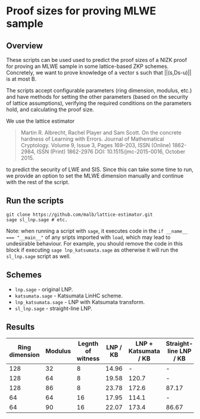# Proof sizes for proving MLWE sample

## Overview

These scripts can be used used to predict the proof sizes of a NIZK proof for proving an MLWE sample in some lattice-based ZKP schemes. Concretely, we want to prove knowledge of a vector s such that ||(s,Ds-u)|| is at most B.

The scripts accept configurable parameters (ring dimension, modulus, etc.) and have methods for setting the other parameters (based on the security of lattice assumptions), verifying the required conditions on the parameters hold, and calculating the proof size. 

We use the lattice estimator 
> Martin R. Albrecht, Rachel Player and Sam Scott. On the concrete hardness of Learning with Errors. Journal of Mathematical Cryptology. Volume 9, Issue 3, Pages 169–203, ISSN (Online) 1862-2984, ISSN (Print) 1862-2976 DOI: 10.1515/jmc-2015-0016, October 2015.

to predict the security of LWE and SIS. Since this can take some time to run, we provide an option to set the MLWE dimension manually and continue with the rest of the script.

## Run the scripts

```
git clone https://github.com/malb/lattice-estimator.git 
sage sl_lnp.sage # etc.
```

Note: when running a script with `sage`, it executes code in the `if __name__ === "__main__"` of any sripts imported with `load`, which may lead to undesirable behaviour.
For example, you should remove the code in this block if executing `sage lnp_katsumata.sage` as otherwise it will run the `sl_lnp.sage` script as well.

## Schemes
- `lnp.sage` - original LNP.
- `katsumata.sage` - Katsumata LinHC scheme.
- `lnp_katsumata.sage` - LNP with Katsumata transform.
- `sl_lnp.sage` - straight-line LNP.

## Results

| Ring dimension | Modulus | Legnth of witness | LNP / KB | LNP + Katsumata / KB | Straight-line LNP / KB |
| - | - | - | - | - | - |
| 128 | 32 | 8 | 14.96 | -     | - |
| 128 | 64 | 8 | 19.58 | 120.7 | - |
| 128 | 86 | 8 |23.78 | 172.6 | 87.17 |
| 64  | 64 | 16 |17.95 | 114.1 | - |
| 64  | 90 | 16 |22.07 | 173.4 | 86.67 |
